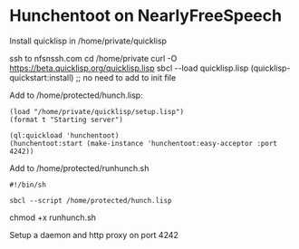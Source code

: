 # Hunchentoot on NearlyFreeSpeech

Install quicklisp in /home/private/quicklisp

ssh to nfsnssh.com
cd /home/private
curl -O https://beta.quicklisp.org/quicklisp.lisp
sbcl --load quicklisp.lisp
(quicklisp-quickstart:install)
;; no need to add to init file

Add to /home/protected/hunch.lisp:

```
(load "/home/private/quicklisp/setup.lisp")
(format t "Starting server")

(ql:quickload 'hunchentoot)
(hunchentoot:start (make-instance 'hunchentoot:easy-acceptor :port 4242))
```

Add to /home/protected/runhunch.sh

```
#!/bin/sh

sbcl --script /home/protected/hunch.lisp
```

chmod +x runhunch.sh

Setup a daemon and http proxy on port 4242